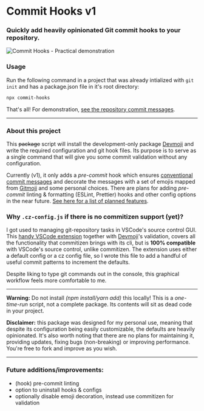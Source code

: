 # Commit Hooks v1
### Quickly add heavily opinionated Git commit hooks to your repository.
![Commit Hooks - Practical demonstration](https://i.imgur.com/igRO2VX.gif)

### Usage

Run the following command in a project that was already intialized with `git init` and has a package.json file in it's root directory:

```bash
npx commit-hooks
```

That's all! For demonstration, [see the repository commit messages].

---
### About this project


This ~~package~~ script will install the development-only package [Devmoji] and write the required configuration and git hook files. Its purpose is to serve as a single command that will give you some commit validation without any configuration.

Currently (v1), it only adds a *pre-commit* hook which ensures [conventional commit messages] and decorate the messages with a set of emojis mapped from [Gitmoji] and some personal choices. There are plans for adding *pre-commit* linting & formatting (ESLint,  Prettier) hooks and other config options in the near future. [See here for a list of planned features](#future-additionsimprovements).

### Why `.cz-config.js` if there is no commitizen support (yet)?

I got used to managing git-repository tasks in VSCode's source control GUI. This [handy VSCode extension] together with [Devmoji]'s validation, covers all the functionality that commitizen brings with its cli, but is **100% compatible** with VSCode's source control, unlike commitizen. The extension uses either a default config or a cz config file, so I wrote this file to add a handful of useful commit patterns to increment the defaults.

Despite liking to type git commands out in the console, this graphical workflow feels more comfortable to me. 

---

**Warning:** Do not install *(npm install/yarn add)* this locally! This is a *one-time-run* script, not a complete package. Its contents will sit as dead code in your project. 

**Disclaimer:** this package was designed for my personal use, meaning that despite its configuration being easily customizable, the defaults are heavily opinionated. It's also worth noting that there are no plans for maintaining it, providing updates, fixing bugs (non-breaking) or improving performance. You're free to fork and improve as you wish.

---
### Future additions/improvements:
 - (hook) pre-commit linting
 - option to uninstall hooks & configs
 - optionally disable emoji decoration, instead use commitizen for validation

[Devmoji]:https://www.npmjs.com/package/devmoji
[conventional commit messages]:https://www.conventionalcommits.org/en/v1.0.0/#summary
[Gitmoji]:https://gitmoji.dev/
[see the repository commit messages]:https://github.com/ua-lock/commit-hooks/commits/master
[handy VSCode extension]:https://marketplace.visualstudio.com/items?itemName=KnisterPeter.vscode-commitizen